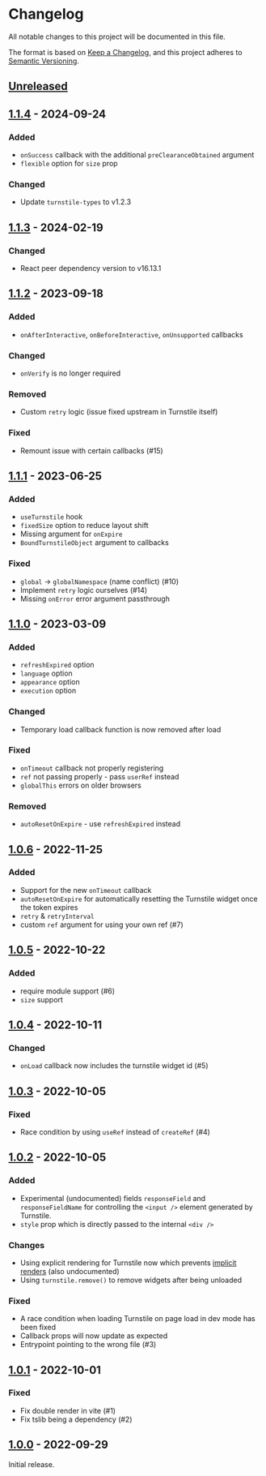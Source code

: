 # Changelog

All notable changes to this project will be documented in this file.

The format is based on [Keep a Changelog](https://keepachangelog.com/en/1.0.0/),
and this project adheres to [Semantic Versioning](https://semver.org/spec/v2.0.0.html).

## [Unreleased]

## [1.1.4] - 2024-09-24

### Added

- `onSuccess` callback with the additional `preClearanceObtained` argument
- `flexible` option for `size` prop

### Changed

- Update `turnstile-types` to v1.2.3

## [1.1.3] - 2024-02-19

### Changed

- React peer dependency version to v16.13.1

## [1.1.2] - 2023-09-18

### Added

- `onAfterInteractive`, `onBeforeInteractive`, `onUnsupported` callbacks

### Changed

- `onVerify` is no longer required

### Removed

- Custom `retry` logic (issue fixed upstream in Turnstile itself)

### Fixed

- Remount issue with certain callbacks (#15)

## [1.1.1] - 2023-06-25

### Added

- `useTurnstile` hook
- `fixedSize` option to reduce layout shift
- Missing argument for `onExpire`
- `BoundTurnstileObject` argument to callbacks

### Fixed

- `global` -> `globalNamespace` (name conflict) (#10)
- Implement `retry` logic ourselves (#14)
- Missing `onError` error argument passthrough

## [1.1.0] - 2023-03-09

### Added

- `refreshExpired` option
- `language` option
- `appearance` option
- `execution` option

### Changed

- Temporary load callback function is now removed after load

### Fixed

- `onTimeout` callback not properly registering
- `ref` not passing properly - pass `userRef` instead
- `globalThis` errors on older browsers

### Removed

- `autoResetOnExpire` - use `refreshExpired` instead

## [1.0.6] - 2022-11-25

### Added

- Support for the new `onTimeout` callback
- `autoResetOnExpire` for automatically resetting the Turnstile widget once the token expires
- `retry` & `retryInterval`
- custom `ref` argument for using your own ref (#7)

## [1.0.5] - 2022-10-22

### Added

- require module support (#6)
- `size` support

## [1.0.4] - 2022-10-11

### Changed

- `onLoad` callback now includes the turnstile widget id (#5)

## [1.0.3] - 2022-10-05

### Fixed

- Race condition by using `useRef` instead of `createRef` (#4)

## [1.0.2] - 2022-10-05

### Added

- Experimental (undocumented) fields `responseField` and `responseFieldName` for controlling the `<input />` element generated by Turnstile.
- `style` prop which is directly passed to the internal `<div />`

### Changes

- Using explicit rendering for Turnstile now which prevents [implicit renders](https://developers.cloudflare.com/turnstile/get-started/client-side-rendering/#implicitly-render-the-turnstile-widget) (also undocumented)
- Using `turnstile.remove()` to remove widgets after being unloaded

### Fixed

- A race condition when loading Turnstile on page load in dev mode has been fixed
- Callback props will now update as expected
- Entrypoint pointing to the wrong file (#3)

## [1.0.1] - 2022-10-01

### Fixed

- Fix double render in vite (#1)
- Fix tslib being a dependency (#2)

## [1.0.0] - 2022-09-29

Initial release.

[unreleased]: https://github.com/Le0Developer/react-turnstile/compare/v1.1.4...HEAD
[1.1.4]: https://github.com/le0developer/react-turnstile/compare/v1.1.3...v1.1.4
[1.1.3]: https://github.com/le0developer/react-turnstile/compare/v1.1.2...v1.1.3
[1.1.2]: https://github.com/le0developer/react-turnstile/compare/v1.1.1...v1.1.2
[1.1.1]: https://github.com/le0developer/react-turnstile/compare/v1.1.0...v1.1.1
[1.1.0]: https://github.com/le0developer/react-turnstile/compare/v1.0.6...v1.1.0
[1.0.6]: https://github.com/le0developer/react-turnstile/compare/v1.0.5...v1.0.6
[1.0.5]: https://github.com/le0developer/react-turnstile/compare/v1.0.4...v1.0.5
[1.0.4]: https://github.com/le0developer/react-turnstile/compare/v1.0.3...v1.0.4
[1.0.3]: https://github.com/le0developer/react-turnstile/compare/v1.0.2...v1.0.3
[1.0.2]: https://github.com/le0developer/react-turnstile/compare/v1.0.1...v1.0.2
[1.0.1]: https://github.com/le0developer/react-turnstile/compare/v1.0.0...v1.0.1
[1.0.0]: https://github.com/Le0Developer/react-turnstile/releases/tag/v1.0.0
